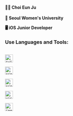 #### 👩‍💻 Choi Eun Ju

**🏫 Seoul Women's University**

**🖥 iOS Junior Developer**

### Use Languages and Tools:
[<code>
<img alt="swift" width="26px" src="https://img.icons8.com/color/48/000000/swift.png">
</code>](https://swift.org/)
[<code>
<img alt="xcode" width="26px" src="https://img.icons8.com/color/48/000000/xcode.png">
</code>](https://developer.apple.com/xcode/)
[<code>
<img alt="xcode" width="26px" src="https://img.icons8.com/color/48/000000/apple-logo.png">
</code>](https://developer.apple.com/)
[<code>
<img alt="visual studio code" width="26px" src="https://img.icons8.com/fluent/240/000000/visual-studio-code-2019.png" />
</code>](https://code.visualstudio.com/)
[<code>
<img alt="c++" width="26px" src="https://img.icons8.com/color/48/000000/c-plus-plus-logo.png" />
</code>](https://code.visualstudio.com/)

<!--
**jane1choi/jane1choi** is a ✨ _special_ ✨ repository because its `README.md` (this file) appears on your GitHub profile.

Here are some ideas to get you started:

- 🔭 I’m currently working on ...
- 🌱 I’m currently learning ...
- 👯 I’m looking to collaborate on ...
- 🤔 I’m looking for help with ...
- 💬 Ask me about ...
- 📫 How to reach me: ...
- 😄 Pronouns: ...
- ⚡ Fun fact: ...
-->
